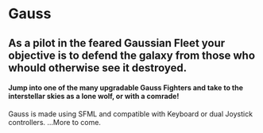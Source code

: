 # Gauss
## As a pilot in the feared Gaussian Fleet your objective is to defend the galaxy from those who whould otherwise see it destroyed.
#### Jump into one of the many upgradable Gauss Fighters and take to the interstellar skies as a lone wolf, or with a comrade! 

Gauss is made using SFML and compatible with Keyboard or dual Joystick controllers.
...More to come.

